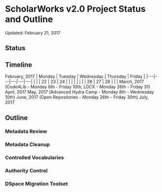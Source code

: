 # ScholarWorks v2.0 Project Status and Outline #
Updated: February 21, 2017

## Status ##

## Timeline ##

February, 2017
| Monday | Tuesday | Wednesday | Thursday | Friday |
|---|---|---|---|---|
|   |   | 22 | 23 | 24 |
|   |   |   |   |   |
| 26 | 27 | 28 |   |   |
March, 2017 (Code4Lib - Monday 6th - Friday 10th, LDCX - Monday 26th - Friday 31)
April, 2017
May, 2017 (Advanced Hydra Camp - Monday 8th - Wednesday 10th)
June, 2017 (Open Repositories - Monday 26th - Friday 30th)
July, 2017

## Outline ##

### Metadata Review ###
### Metadata Cleanup ###
### Controlled Vocabularies ###
### Authority Control ###
### DSpace Migration Toolset ###